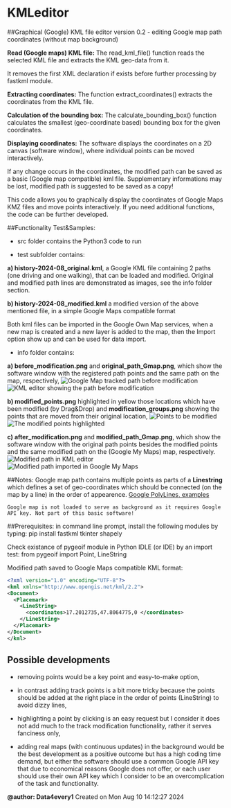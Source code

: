 # KMLeditor 

##Graphical (Google) KML file editor
version 0.2 - editing Google map path coordinates (without map background)

**Read (Google maps) KML file:** The read_kml_file() function reads the selected KML file and extracts the KML geo-data from it.

It removes the first XML declaration if exists before further processing by fastkml module.

**Extracting coordinates:** The function extract_coordinates() extracts the coordinates from the KML file.

**Calculation of the bounding box:** The calculate_bounding_box() function calculates the smallest (geo-coordinate based) bounding box for the given coordinates.

**Displaying coordinates:** The software displays the coordinates on a 2D canvas (software window), where individual points can be moved interactively.

If any change occurs in the coordinates, the modified path can be saved as a basic (Google map compatible) kml file. Supplementary informations may be lost, modified path is suggested to be saved as a copy!

This code allows you to graphically display the coordinates of Google Maps KMZ files and move points interactively. If you need additional functions, the code can be further developed.

##Functionality Test&Samples:
- src folder contains the Python3 code to run

 - test subfolder contains:
 
 **a) history-2024-08_original.kml**, a Google KML file containing 2 paths (one driving and one walking), that can be loaded and modified. Original and modified path lines are demonstrated as images, see the info folder section.
 
 **b) history-2024-08_modified.kml** a modified version of the above mentioned file, in a simple Google Maps compatible format

Both kml files can be imported in the Google Own Map services, when a new map is created and a new layer is added to the map, then the Import option show up and can be used for data import.
 
- info folder contains:

 **a) before_modification.png** and **original_path_Gmap.png**, which show the software window with the registered path points and the same path on the map, respectively,
![Google Map tracked path before modification](info/original_path_Gmap.png)
![KML editor showing the path before modification](info/before_modification.png)

 **b) modified_points.png** highlighted in yellow those locations which have been modified (by Drag&Drop) and **modification_groups.png** showing the points that are moved from their original location,
![Points to be modified](info/modified_points.png)
![The modified points highlighted](info/modification_groups.png)

 **c) after_modification.png** and **modified_path_Gmap.png**, which show the software window with the original path points besides the modified points and the same modified path on the (Google My Maps) map, respectively.
![Modified path in KML editor](info/after_modification.png)
![Modified path imported in Google My Maps](info/modified_path_Gmap.png)

##Notes: 
    Google map path contains multiple points as parts of a **Linestring** which defines a set of geo-coordinates which should be connected (on the map by a line) in the order of appearence.
	[Google PolyLines, examples](https://developers.google.com/maps/documentation/javascript/examples/polyline-simple)
	
    Google map is not loaded to serve as background as it requires Google API key. Not part of this basic software!

##Prerequisites:
in command line prompt, install the following modules by typing:
pip install fastkml tkinter shapely

Check existance of pygeoif module in Python IDLE (or IDE) by an import test:
from pygeoif import Point, LineString

Modified path saved to Google Maps compatible KML format:

```xml
<?xml version="1.0" encoding="UTF-8"?>
<kml xmlns="http://www.opengis.net/kml/2.2">
<Document>
  <Placemark> 
    <LineString>  
      <coordinates>17.2012735,47.8064775,0 </coordinates>
    </LineString>  
  </Placemark>  
</Document>  
</kml>
```

## Possible developments
- removing points would be a key point and easy-to-make option,

- in contrast adding track points is a bit more tricky because the points should be added at the right place in the order of points (LineString) to avoid dizzy lines,

- highlighting a point by clicking is an easy request but I consider it does not add much to the track modification functionality, rather it serves fanciness only,

- adding real maps (with continuous updates) in the background would be the best development as a positive outcome but has a high coding time demand, but either the software should use a common Google API key that due to economical reasons Google does not offer, or each user should use their own API key which I consider to be an overcomplication of the task and functionality.

**@author: Data4every1**
Created on Mon Aug 10 14:12:27 2024